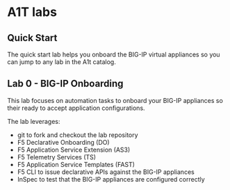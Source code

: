 # A1T labs

## Quick Start
The quick start lab helps you onboard the BIG-IP virtual appliances so you can jump to any lab in the A1t catalog.  

## Lab 0 - BIG-IP Onboarding
This lab focuses on automation tasks to onboard your BIG-IP appliances so their ready to accept application configurations.

The lab leverages:
- git to fork and checkout the lab repository
- F5 Declarative Onboarding (DO)
- F5 Application Service Extension (AS3)
- F5 Telemetry Services (TS)
- F5 Application Service Templates (FAST)
- F5 CLI to issue declarative APIs against the BIG-IP appliances 
- InSpec to test that the BIG-IP appliances are configured correctly 